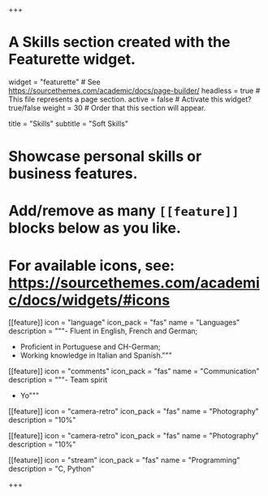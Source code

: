 +++
# A Skills section created with the Featurette widget.
widget = "featurette"  # See https://sourcethemes.com/academic/docs/page-builder/
headless = true  # This file represents a page section.
active = false  # Activate this widget? true/false
weight = 30  # Order that this section will appear.

title = "Skills"
subtitle = "Soft Skills"

# Showcase personal skills or business features.
# 
# Add/remove as many `[[feature]]` blocks below as you like.
# 
# For available icons, see: https://sourcethemes.com/academic/docs/widgets/#icons

[[feature]]
  icon = "language"
  icon_pack = "fas"
  name = "Languages"
  description = """- Fluent in English, French and German;
- Proficient in Portuguese and CH-German;
- Working knowledge in Italian and Spanish."""
  
[[feature]]
  icon = "comments"
  icon_pack = "fas"
  name = "Communication"
  description = """- Team spirit  
- Yo"""
  
[[feature]]
  icon = "camera-retro"
  icon_pack = "fas"
  name = "Photography"
  description = "10%"
 
 [[feature]]
  icon = "camera-retro"
  icon_pack = "fas"
  name = "Photography"
  description = "10%"

 [[feature]]
  icon = "stream"
  icon_pack = "fas"
  name = "Programming"
  description = "C, <bf>Python</bf>"

+++
